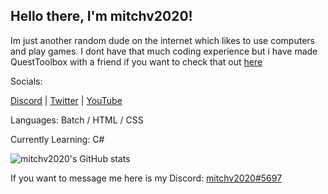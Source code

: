 ## Hello there, I'm mitchv2020!

Im just another random dude on the internet which likes to use computers and play games. I dont have that much coding experience but i have made QuestToolbox with a friend if you want to check that out [here](https://github.com/mitchv2020/QuestToolbox/releases)

Socials: 

[Discord](https://discord.com/users/330282620833366016) | [Twitter](https://twitter.com/mitchv2020) | [YouTube](https://www.youtube.com/channel/UCZW2Nxa-fCm6V8bvDeF0Fyg)

Languages: Batch / HTML / CSS

Currently Learning: C#

![mitchv2020's GitHub stats](https://github-readme-stats.vercel.app/api?username=mitchv2020&show_icons=true&theme=radical)

If you want to message me here is my Discord: [mitchv2020#5697](https://discord.com/users/330282620833366016)

<!--
**mitchv2020/mitchv2020** is a ✨ _special_ ✨ repository because its `README.md` (this file) appears on your GitHub profile.

Here are some ideas to get you started:

- 🔭 I’m currently working on ...
- 🌱 I’m currently learning ...
- 👯 I’m looking to collaborate on ...
- 🤔 I’m looking for help with ...
- 💬 Ask me about ...
- 📫 How to reach me: ...
- 😄 Pronouns: ...
- ⚡ Fun fact: ...
-->
